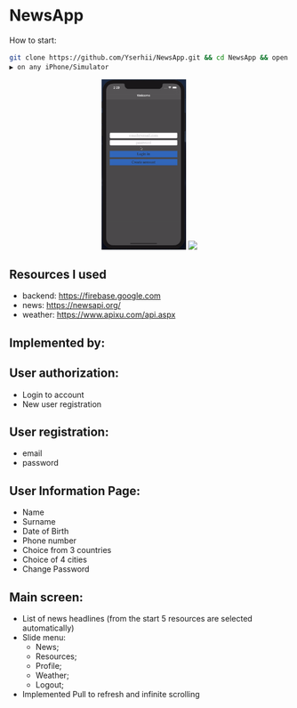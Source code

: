 # NewsApp

How to start:
```bash
git clone https://github.com/Yserhii/NewsApp.git && cd NewsApp && open newApp.xcodeproj
▶️ on any iPhone/Simulator
```
<div align="center">
  <img src="https://github.com/Yserhii/NewsApp/blob/master/Sourses/Part_1.gif" width="30%" />
  <img src="https://github.com/Yserhii/NewsApp/blob/master/Sourses/Part_2.gif" width="30%" />
</div>

## Resources I used
- backend: https://firebase.google.com
- news: https://newsapi.org/
- weather: https://www.apixu.com/api.aspx

## Implemented by:
## User authorization:
- Login to account
- New user registration
## User registration:
- email
- password
## User Information Page:
- Name
- Surname
- Date of Birth
- Phone number
- Choice from 3 countries
- Choice of 4 cities
- Change Password
## Main screen:
- List of news headlines (from the start 5 resources are selected automatically)
- Slide menu:
  - News;
  - Resources;
  - Profile;
  - Weather;
  - Logout;
- Implemented Pull to refresh and infinite scrolling
